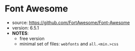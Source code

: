 # Font Awesome

* source: https://github.com/FortAwesome/Font-Awesome
* version: 6.5.1
* __NOTES__:
  - free version
  - minimal set of files: ```webfonts``` and ```all.<min.>css```
